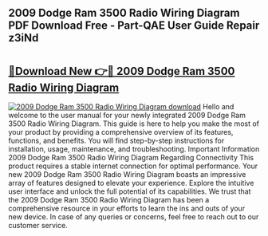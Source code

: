 ## 2009 Dodge Ram 3500 Radio Wiring Diagram PDF Download Free - Part-QAE User Guide Repair z3iNd

# <h2><a href="http://dfsfvb.blite.top/?on=2009+Dodge+Ram+3500+Radio+Wiring+Diagram">🔗Download New 👉🔴 2009 Dodge Ram 3500 Radio Wiring Diagram</a></h2>

[![2009 Dodge Ram 3500 Radio Wiring Diagram download](https://i.imgur.com/lujVjoI.png)](http://dfsfvb.blite.top/?on=2009+Dodge+Ram+3500+Radio+Wiring+Diagram)
Hello and welcome to the user manual for your newly integrated 2009 Dodge Ram 3500 Radio Wiring Diagram. This guide is here to help you make the most of your product by providing a comprehensive overview of its features, functions, and benefits. You will find step-by-step instructions for installation, usage, maintenance, and troubleshooting. Important Information 2009 Dodge Ram 3500 Radio Wiring Diagram Regarding Connectivity This product requires a stable internet connection for optimal performance. Your new 2009 Dodge Ram 3500 Radio Wiring Diagram boasts an impressive array of features designed to elevate your experience. Explore the intuitive user interface and unlock the full potential of its capabilities. We trust that the 2009 Dodge Ram 3500 Radio Wiring Diagram has been a comprehensive resource in your efforts to learn the ins and outs of your new device. In case of any queries or concerns, feel free to reach out to our customer service.
